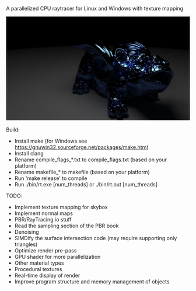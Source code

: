 A parallelized CPU raytracer for Linux and Windows with texture mapping

![alt text](https://github.com/deggua/raytracer/blob/main/assets/sample/image.jpg?raw=true)

Build:
* Install make (for Windows see https://gnuwin32.sourceforge.net/packages/make.htm)
* Install clang
* Rename compile_flags_*.txt to compile_flags.txt (based on your platform)
* Rename makefile_* to makefile (based on your platform)
* Run 'make release' to compile
* Run ./bin/rt.exe [num_threads] or ./bin/rt.out [num_threads]

TODO:
* Implement texture mapping for skybox
* Implement normal maps
* PBR/RayTracing.io stuff
* Read the sampling section of the PBR book
* Denoising
* SIMDify the surface intersection code (may require supporting only triangles)
* Optimize render pre-pass
* GPU shader for more parallelization
* Other material types
* Procedural textures
* Real-time display of render
* Improve program structure and memory management of objects
